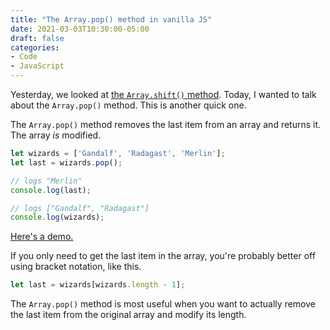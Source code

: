 ```yaml
---
title: "The Array.pop() method in vanilla JS"
date: 2021-03-03T10:30:00-05:00
draft: false
categories:
- Code
- JavaScript
---
```


Yesterday, we looked at [the `Array.shift()` method](/the-array.shift-method-in-vanilla-js/). Today, I wanted to talk about the `Array.pop()` method. This is another quick one.

The `Array.pop()` method removes the last item from an array and returns it. The array _is_ modified.

```js
let wizards = ['Gandalf', 'Radagast', 'Merlin'];
let last = wizards.pop();

// logs "Merlin"
console.log(last);

// logs ["Gandalf", "Radagast"]
console.log(wizards);
```

[Here's a demo.](https://codepen.io/cferdinandi/pen/dyOewJZ)

If you only need to get the last item in the array, you're probably better off using bracket notation, like this.

```js
let last = wizards[wizards.length - 1];
```

The `Array.pop()` method is most useful when you want to actually remove the last item from the original array and modify its length.